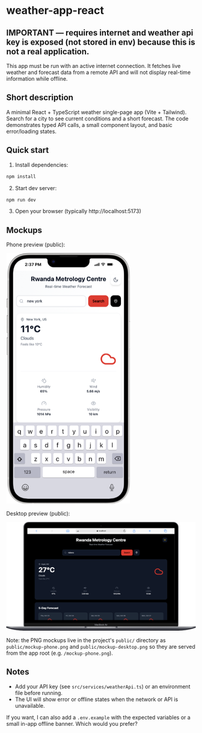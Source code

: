 # weather-app-react

IMPORTANT — requires internet and weather api key is exposed (not stored in env) because this is not a real application.
--------------------------------
This app must be run with an active internet connection. It fetches live weather and forecast data from a remote API and will not display real-time information while offline.

Short description
-----------------
A minimal React + TypeScript weather single-page app (Vite + Tailwind). Search for a city to see current conditions and a short forecast. The code demonstrates typed API calls, a small component layout, and basic error/loading states.

Quick start
-----------
1. Install dependencies:

```bash
npm install
```

2. Start dev server:

```bash
npm run dev
```

3. Open your browser (typically http://localhost:5173)


Mockups
-------
Phone preview (public):

![phone mockup](/public/phone.png)

Desktop preview (public):

![desktop mockup](/public/laptop.png)

Note: the PNG mockups live in the project's `public/` directory as `public/mockup-phone.png` and `public/mockup-desktop.png` so they are served from the app root (e.g. `/mockup-phone.png`).

Notes
-----
- Add your API key (see `src/services/weatherApi.ts`) or an environment file before running.
- The UI will show error or offline states when the network or API is unavailable.

If you want, I can also add a `.env.example` with the expected variables or a small in-app offline banner. Which would you prefer?

